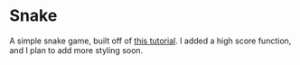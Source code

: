 # Snake

A simple snake game, built off of [this tutorial](https://www.youtube.com/watch?v=21eSpMtJwrc). I added a high score function, and I plan to add more styling soon.